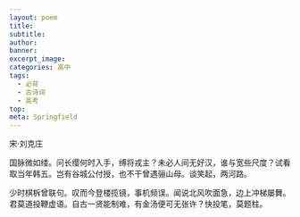 ```yaml
---
layout: poem
title: 
subtitle: 
author: 
banner: 
excerpt_image: 
categories: 高中
tags:
  - 必背
  - 古诗词
  - 高考
top: 
meta: Springfield
---
```


宋·刘克庄

国脉微如缕。问长缨何时入手，缚将戎主？未必人间无好汉，谁与宽些尺度？试看取当年韩五。岂有谷城公付授，也不干曾遇骊山母。谈笑起，两河路。

少时棋柝曾联句。叹而今登楼揽镜，事机频误。闻说北风吹面急，边上冲梯屡舞。君莫道投鞭虚语。自古一贤能制难，有金汤便可无张许？快投笔，莫题柱。